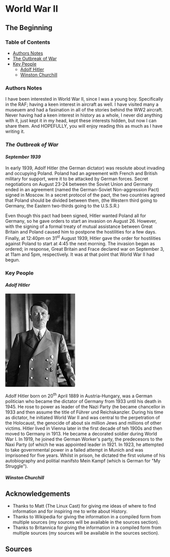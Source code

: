 # World War II
## The Beginning

### Table of Contents
 - [Authors Notes](#authors-notes)
 - [The Outbreak of War](#the-outbreak-of-war)
 - [Key People](#key-people)
   - [Adolf Hitler](#adolf-hitler)
   - [Winston Churchill](#winston-churchill)

### Authors Notes
I have been interested in World War II, since I was a young boy. Specifically in the RAF; having a keen interest in aircraft as well. I have visited many a museuem and had a fasination in all of the stories behind the WW2 aircraft. Never having had a keen interest in history as a whole, I never did anything with it, just kept it in my head, kept these interests hidden, but now I can share them. And HOPEFULLY, you will enjoy reading this as much as I have writing it.

### _The Outbreak of War_
#### _September 1939_
In early 1939, Adolf Hitler (the German dictator) was resolute about invading and occupying Poland. Poland had an agreement with French and British military for support, were it to be attacked by German forces. Secret negotiations on August 23-24 between the Soviet Union and Germany ended in an agreement (named the German-Soviet Non-aggression Pact) signed in Moscow. In a secret protocol of the pact, the two countries agreed that Poland should be divided between them, (the Western third going to Germany, the Eastern two-thirds going to the U.S.S.R.)

Even though this pact had been signed, Hitler wanted Poland all for Germany, so he gave orders to start an invasion on August 26. However, with the signing of a formal treaty of mutual assistance between Great Britain and Poland caused him to postpone the hostilities for a few days. Finally, at 12:40pm on 31<sup>st</sup> August 1939, Hitler gave the order for hostilities against Poland to start at 4:45 the next morning. The invasion began as ordered; in response, Great Britain and Frace declared war on September 3, at 11am and 5pm, respectively. It was at that point that World War II had begun.

### Key People
#### _Adolf Hitler_
![image](Hitler.png)

Adolf Hitler born on 20<sup>th</sup> April 1889 in Austria-Hungary, was a German politician who became the dictator of Germany from 1933 until his death in 1945. He rose to power as leader of the Nazi Party (he became chancellor in 1933 and then assume the title of Führer und Reichskanzler. During his time as dictator, he initiated World War II and was central to the perpetration of the Holocaust, the genocide of about six million Jews and millions of other victims.
Hitler lived in Vienna later in the first decade of teh 1900s and then moved to Germany in 1913. He became a decorated soldier during World War I. In 1919, he joined the German Worker's party, the predecesors to the Naxi Party (of which he was appointed leader in 1921. In 1923, he attempted to take governmental power in a failed attempt in Munich and was imprisoned for five years. Whilst in prison, he dictated the first volume of his autobiography and politial manifsto Mein Kampf (which is German for "My Struggle"). 

#### _Winston Churchill_











## Acknowledgements
* Thanks to Matt (The Linux Cast) for giving me ideas of where to find information and for inspiring me to write about History.
* Thanks to Wikipedia for giving the information in a compiled form from multiple sources (my sources will be available in the sources section).
* Thanks to Britannica for giving the information in a compiled form from multiple sources (my sources will be available in the sources section).

## Sources
